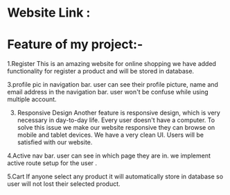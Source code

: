 # Website Link : 


# Feature of my project:-


1.Register
This is an amazing website for online shopping we have added functionality for register a product and will be stored in database.

3.profile pic in navigation bar.
user can see their profile picture, name and email address in the navigation bar. user won't be confuse while using multiple account.

3. Responsive Design
Another feature is responsive design, which is very necessary in day-to-day life. Every user doesn't have a computer. To solve this issue we make our website  responsive they can  browse on mobile and tablet devices. We have a very clean UI. Users will be satisfied with our website.

4.Active nav bar.
user can see in which page they are in. we implement active route setup for the user .

5.Cart
If anyone select any product it will automatically store in database so user will not lost their selected product.

